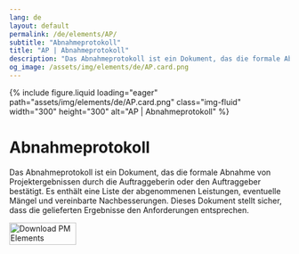 ```yaml
---
lang: de
layout: default
permalink: /de/elements/AP/
subtitle: "Abnahmeprotokoll"
title: "AP | Abnahmeprotokoll"
description: "Das Abnahmeprotokoll ist ein Dokument, das die formale Abnahme von Projektergebnissen durch die Auftraggeberin oder den Auftraggeber bestätigt. Es enthält eine Liste der abgenommenen Leistungen, eventuelle Mängel und vereinbarte Nachbesserungen. Dieses Dokument stellt sicher, dass die gelieferten Ergebnisse den Anforderungen entsprechen."
og_image: /assets/img/elements/de/AP.card.png
---
```


{% include figure.liquid loading="eager" path="assets/img/elements/de/AP.card.png" class="img-fluid" width="300" height="300" alt="AP | Abnahmeprotokoll" %}

# Abnahmeprotokoll

Das Abnahmeprotokoll ist ein Dokument, das die formale Abnahme von Projektergebnissen durch die Auftraggeberin oder den Auftraggeber bestätigt. Es enthält eine Liste der abgenommenen Leistungen, eventuelle Mängel und vereinbarte Nachbesserungen. Dieses Dokument stellt sicher, dass die gelieferten Ergebnisse den Anforderungen entsprechen.

<a href="https://apps.apple.com/app/apple-store/id6738084498?pt=127441684&ct=website&mt=8">
  <img src="{{ "assets/img/en/appstore.png" | relative_url }}" width="120" height="40" alt="Download PM Elements">
</a>
